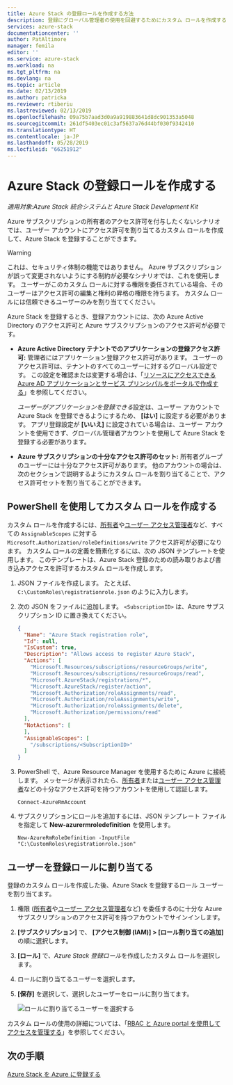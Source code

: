 ```yaml
---
title: Azure Stack の登録ロールを作成する方法
description: 登録にグローバル管理者の使用を回避するためにカスタム ロールを作成する方法。
services: azure-stack
documentationcenter: ''
author: PatAltimore
manager: femila
editor: ''
ms.service: azure-stack
ms.workload: na
ms.tgt_pltfrm: na
ms.devlang: na
ms.topic: article
ms.date: 02/13/2019
ms.author: patricka
ms.reviewer: rtiberiu
ms.lastreviewed: 02/13/2019
ms.openlocfilehash: 09a75b7aad3d0a9a919883641d8dc901353a5048
ms.sourcegitcommit: 261df5403ec01c3af5637a76d44bf030f9342410
ms.translationtype: HT
ms.contentlocale: ja-JP
ms.lasthandoff: 05/28/2019
ms.locfileid: "66251912"
---
```

# <a name="create-a-registration-role-for-azure-stack"></a>Azure Stack の登録ロールを作成する

*適用対象:Azure Stack 統合システムと Azure Stack Development Kit*

Azure サブスクリプションの所有者のアクセス許可を付与したくないシナリオでは、ユーザー アカウントにアクセス許可を割り当てるカスタム ロールを作成して、Azure Stack を登録することができます。

> [!WARNING]
> これは、セキュリティ体制の機能ではありません。 Azure サブスクリプションが誤って変更されないようにする制約が必要なシナリオでは、これを使用します。 ユーザーがこのカスタム ロールに対する権限を委任されている場合、そのユーザーはアクセス許可の編集と権利の昇格の権限を持ちます。 カスタム ロールには信頼できるユーザーのみを割り当ててください。

Azure Stack を登録するとき、登録アカウントには、次の Azure Active Directory のアクセス許可と Azure サブスクリプションのアクセス許可が必要です。

* **Azure Active Directory テナントでのアプリケーションの登録アクセス許可:** 管理者にはアプリケーション登録アクセス許可があります。 ユーザーのアクセス許可は、テナントのすべてのユーザーに対するグローバル設定です。 この設定を確認または変更する場合は、「[リソースにアクセスできる Azure AD アプリケーションとサービス プリンシパルをポータルで作成する](/azure/active-directory/develop/howto-create-service-principal-portal#required-permissions)」を参照してください。

    *ユーザーがアプリケーションを登録できる*設定は、ユーザー アカウントで Azure Stack を登録できるようにするため、 **[はい]** に設定する必要があります。 アプリ登録設定が **[いいえ]** に設定されている場合は、ユーザー アカウントを使用できず、グローバル管理者アカウントを使用して Azure Stack を登録する必要があります。

* **Azure サブスクリプションの十分なアクセス許可のセット:** 所有者グループのユーザーには十分なアクセス許可があります。 他のアカウントの場合は、次のセクションで説明するようにカスタム ロールを割り当てることで、アクセス許可セットを割り当てることができます。

## <a name="create-a-custom-role-using-powershell"></a>PowerShell を使用してカスタム ロールを作成する

カスタム ロールを作成するには、[所有者](/azure/role-based-access-control/built-in-roles#owner)や[ユーザー アクセス管理者](/azure/role-based-access-control/built-in-roles#user-access-administrator)など、すべての `AssignableScopes` に対する `Microsoft.Authorization/roleDefinitions/write` アクセス許可が必要になります。 カスタム ロールの定義を簡素化するには、次の JSON テンプレートを使用します。 このテンプレートは、Azure Stack 登録のための読み取りおよび書き込みアクセスを許可するカスタム ロールを作成します。

1. JSON ファイルを作成します。 たとえば、`C:\CustomRoles\registrationrole.json` のように入力します。
2. 次の JSON をファイルに追加します。 `<SubscriptionID>` は、Azure サブスクリプション ID に置き換えてください。

    ```json
    {
      "Name": "Azure Stack registration role",
      "Id": null,
      "IsCustom": true,
      "Description": "Allows access to register Azure Stack",
      "Actions": [
        "Microsoft.Resources/subscriptions/resourceGroups/write",
        "Microsoft.Resources/subscriptions/resourceGroups/read",
        "Microsoft.AzureStack/registrations/*",
        "Microsoft.AzureStack/register/action",
        "Microsoft.Authorization/roleAssignments/read",
        "Microsoft.Authorization/roleAssignments/write",
        "Microsoft.Authorization/roleAssignments/delete",
        "Microsoft.Authorization/permissions/read"
      ],
      "NotActions": [
      ],
      "AssignableScopes": [
        "/subscriptions/<SubscriptionID>"
      ]
    }
    ```

3. PowerShell で、Azure Resource Manager を使用するために Azure に接続します。 メッセージが表示されたら、[所有者](/azure/role-based-access-control/built-in-roles#owner)または[ユーザー アクセス管理者](/azure/role-based-access-control/built-in-roles#user-access-administrator)などの十分なアクセス許可を持つアカウントを使用して認証します。

    ```azurepowershell
    Connect-AzureRmAccount
    ```

4. サブスクリプションにロールを追加するには、JSON テンプレート ファイルを指定して **New-azurermroledefinition** を使用します。

    ``` azurepowershell
    New-AzureRmRoleDefinition -InputFile "C:\CustomRoles\registrationrole.json"
    ```

## <a name="assign-a-user-to-registration-role"></a>ユーザーを登録ロールに割り当てる

登録のカスタム ロールを作成した後、Azure Stack を登録するロール ユーザーを割り当てます。

1. 権限 ([所有者](/azure/role-based-access-control/built-in-roles#owner)や[ユーザー アクセス管理者](/azure/role-based-access-control/built-in-roles#user-access-administrator)など) を委任するのに十分な Azure サブスクリプションのアクセス許可を持つアカウントでサインインします。
2. **[サブスクリプション]** で、 **[アクセス制御 (IAM)] > [ロール割り当ての追加]** の順に選択します。
3. **[ロール]** で、*Azure Stack 登録ロール*を作成したカスタム ロールを選択します。
4. ロールに割り当てるユーザーを選択します。
5. **[保存]** を選択して、選択したユーザーをロールに割り当てます。

    ![ロールに割り当てるユーザーを選択する](media/azure-stack-registration-role/assign-role.png)

カスタム ロールの使用の詳細については、「[RBAC と Azure portal を使用してアクセスを管理する](/azure/role-based-access-control/role-assignments-portal)」を参照してください。

## <a name="next-steps"></a>次の手順

[Azure Stack を Azure に登録する](azure-stack-registration.md)
